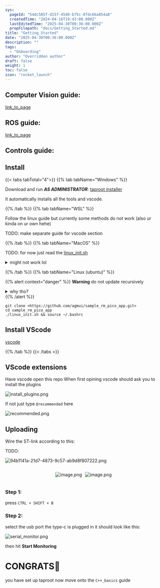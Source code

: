 ```yaml
---
sys:
  pageId: "54dc585f-d15f-45d0-b75c-8fdc66a854a8"
  createdTime: "2024-04-16T19:43:00.000Z"
  lastEditedTime: "2025-04-30T00:36:00.000Z"
  propFilepath: "docs/Getting_Started.md"
title: "Getting_Started"
date: "2025-04-30T00:36:00.000Z"
description: ""
tags:
  - "Onboarding"
author: "Overridden author"
draft: false
weight: 1
toc: false
icon: "rocket_launch"
---
```


## Computer Vision guide:

[link_to_page](86d45bc0-388b-4d26-8848-44f255f73d0e)

## ROS guide:

[link_to_page](3c76c1de-ec8f-46d6-8b0a-294005edc2d5)

## Controls guide:

## Install

{{< tabs tabTotal="4">}}
{{% tab tabName="Windows" %}}

Download and run _**AS ADMINISTRATOR**_: [taproot installer](https://github.com/Thornbots/TeachingFreshies/releases/tag/1.0)

It automatically installs all the tools and vscode.

{{% /tab %}}
{{% tab tabName="WSL" %}}

Follow the linux guide but currently some methods do not work (also ur kinda on ur own hehe)

TODO: make separate guide for vscode section

{{% /tab %}}
{{% tab tabName="MacOS" %}}

TODO: for now just read the [linux_init.sh](https://github.com/agmui/sample_rm_pico_app/blob/main/linux_init.sh)

<details>
<summary>might not work lol</summary>

`brew install libusb pkg-config`

Next install: [vscode](https://code.visualstudio.com/Download)

</details>

{{% /tab %}}
{{% tab tabName="Linux (ubuntu)" %}}

{{% alert context="danger" %}}
**Warning** do not update recursively
<details>
<summary>why tho?</summary>
There are some submodules that may go on for a while (like tinyusb) and I highly
recommend you don't need to get them.
If you want to see what submodules I update just look in `linux_init.sh`
</details>
{{% /alert %}}

```shell
git clone <https://github.com/agmui/sample_rm_pico_app.git>
cd sample_rm_pico_app
./linux_init.sh && source ~/.bashrc
```

## Install VScode

[vscode](https://code.visualstudio.com/Download)

{{% /tab %}}
{{< /tabs >}}

## VScode extensions

Have vscode open this repo
When first opining vscode should ask you to install the plugins

![install_plugins.png](https://prod-files-secure.s3.us-west-2.amazonaws.com/d518164a-d88e-44d1-a4ee-3adb3bd8bce0/89bd30f0-1825-4e77-867b-0a41ce370880/install_plugins.png?X-Amz-Algorithm=AWS4-HMAC-SHA256&X-Amz-Content-Sha256=UNSIGNED-PAYLOAD&X-Amz-Credential=ASIAZI2LB4664CYFAEFA%2F20250625%2Fus-west-2%2Fs3%2Faws4_request&X-Amz-Date=20250625T140929Z&X-Amz-Expires=3600&X-Amz-Security-Token=IQoJb3JpZ2luX2VjEE4aCXVzLXdlc3QtMiJGMEQCICM8o6F%2BvQuVZ8VXLfPHsaZ6Tm1CppDmpuD5WdwBpiKmAiBmBlS0oDnd7a2AR4980Qhnh4HPDwjYeXKk3KaqI4HNByr%2FAwhHEAAaDDYzNzQyMzE4MzgwNSIMzh6n8MQN2GEb%2FI3rKtwDJNwgZswl%2BatQJry7oTAu54txpvKKDibBTJ%2BdFlJIxCDvu6v30HVAffIY05RQe3lnu4eBNwvobcIsXJy%2FC2h95fIL6EH%2BjxnCMr%2BOEiTzHlNeJKB53eijsGDrEwlFG0n3E8nejGmsKy8jxeTChkebO4JhYiSHaLji7qCknd%2B2GrLgiUAGYPE%2FtFAyP774LKN%2BH72UbrrJlD8VnAoKW3yv89f6AadQcMyn1uGKAqDuusxsv6io1iEbwuPkBA9VbBbI5iaU3qY7eJh0Q4jO8laQ8qVRB4abyPmPzlLPwm7bRBEU47z%2FTWHTYqX4Bon%2BPthSFSPTfWvopDjzyE2XhSInLo5yNn2nY7kdMoW3YVRIkDgJXXJB1%2FI%2FdUjftZHmqbmUcteircUYPWzJieIuyiiS2byyTB3vvQDU%2BsYTCavWBWJqkU2CG1Q6fF72o4QADOxFKhlMXovCwIfsHIkWA3ONEuo0KpAWuwKwAqtqHT1kIWGarGuOZ%2FlrfnaciA%2Bcz3l1UzKtEbC0oLdzo4cKli06hbSkgSsHupN7VhbJuDNFt9YVw1fxwTTDGEXgtKPirGo8DVVj4%2FKstdOnl2a0Q%2BwzMcxdLUPrJgF4fsSPMq6vzGABioXfAsRpbRhoQ4IwhoPwwgY6pgFBKVcoKCMxBXLsk4%2Bxsy2BsdqxciXiK3DfP4EMmKKUka87iyyZcy6uGj3Uv9id6BrDN5PbO%2BfDehc8e4f0lpibFRVbK4tXC6AVpza2GaWobyrELOM5RLsUtgFJHwQ5UrOmC3OSpl%2BUsRh2q1TNGVvgX1jrnN8cMblwtel9maojC1tB43mo95k4XNhihaVEUsww2Q%2FkM6ODCL27XlSZEiNoi0iWG28g&X-Amz-Signature=fa073363c8bda7915b3f3ead445c2179ecec6be428c3c773ea0bed413dcf495f&X-Amz-SignedHeaders=host&x-amz-checksum-mode=ENABLED&x-id=GetObject)

If not just type `@recommended` here  

![recommended.png](https://prod-files-secure.s3.us-west-2.amazonaws.com/d518164a-d88e-44d1-a4ee-3adb3bd8bce0/61e661e9-5d85-4dfc-be0d-8d2097a5e793/recommended.png?X-Amz-Algorithm=AWS4-HMAC-SHA256&X-Amz-Content-Sha256=UNSIGNED-PAYLOAD&X-Amz-Credential=ASIAZI2LB4664CYFAEFA%2F20250625%2Fus-west-2%2Fs3%2Faws4_request&X-Amz-Date=20250625T140929Z&X-Amz-Expires=3600&X-Amz-Security-Token=IQoJb3JpZ2luX2VjEE4aCXVzLXdlc3QtMiJGMEQCICM8o6F%2BvQuVZ8VXLfPHsaZ6Tm1CppDmpuD5WdwBpiKmAiBmBlS0oDnd7a2AR4980Qhnh4HPDwjYeXKk3KaqI4HNByr%2FAwhHEAAaDDYzNzQyMzE4MzgwNSIMzh6n8MQN2GEb%2FI3rKtwDJNwgZswl%2BatQJry7oTAu54txpvKKDibBTJ%2BdFlJIxCDvu6v30HVAffIY05RQe3lnu4eBNwvobcIsXJy%2FC2h95fIL6EH%2BjxnCMr%2BOEiTzHlNeJKB53eijsGDrEwlFG0n3E8nejGmsKy8jxeTChkebO4JhYiSHaLji7qCknd%2B2GrLgiUAGYPE%2FtFAyP774LKN%2BH72UbrrJlD8VnAoKW3yv89f6AadQcMyn1uGKAqDuusxsv6io1iEbwuPkBA9VbBbI5iaU3qY7eJh0Q4jO8laQ8qVRB4abyPmPzlLPwm7bRBEU47z%2FTWHTYqX4Bon%2BPthSFSPTfWvopDjzyE2XhSInLo5yNn2nY7kdMoW3YVRIkDgJXXJB1%2FI%2FdUjftZHmqbmUcteircUYPWzJieIuyiiS2byyTB3vvQDU%2BsYTCavWBWJqkU2CG1Q6fF72o4QADOxFKhlMXovCwIfsHIkWA3ONEuo0KpAWuwKwAqtqHT1kIWGarGuOZ%2FlrfnaciA%2Bcz3l1UzKtEbC0oLdzo4cKli06hbSkgSsHupN7VhbJuDNFt9YVw1fxwTTDGEXgtKPirGo8DVVj4%2FKstdOnl2a0Q%2BwzMcxdLUPrJgF4fsSPMq6vzGABioXfAsRpbRhoQ4IwhoPwwgY6pgFBKVcoKCMxBXLsk4%2Bxsy2BsdqxciXiK3DfP4EMmKKUka87iyyZcy6uGj3Uv9id6BrDN5PbO%2BfDehc8e4f0lpibFRVbK4tXC6AVpza2GaWobyrELOM5RLsUtgFJHwQ5UrOmC3OSpl%2BUsRh2q1TNGVvgX1jrnN8cMblwtel9maojC1tB43mo95k4XNhihaVEUsww2Q%2FkM6ODCL27XlSZEiNoi0iWG28g&X-Amz-Signature=073601812040998b86d023606ac5a6eb7e6ad164c13a8d38fe78bea4ff3b27ad&X-Amz-SignedHeaders=host&x-amz-checksum-mode=ENABLED&x-id=GetObject)

## Uploading

Wire the ST-link according to this:

TODO:

![94b1141a-21d7-4873-9c57-ab9d8f807222.png](https://prod-files-secure.s3.us-west-2.amazonaws.com/d518164a-d88e-44d1-a4ee-3adb3bd8bce0/e5fad17d-ab82-4300-9f4c-505ab4b1202c/94b1141a-21d7-4873-9c57-ab9d8f807222.png?X-Amz-Algorithm=AWS4-HMAC-SHA256&X-Amz-Content-Sha256=UNSIGNED-PAYLOAD&X-Amz-Credential=ASIAZI2LB4664CYFAEFA%2F20250625%2Fus-west-2%2Fs3%2Faws4_request&X-Amz-Date=20250625T140929Z&X-Amz-Expires=3600&X-Amz-Security-Token=IQoJb3JpZ2luX2VjEE4aCXVzLXdlc3QtMiJGMEQCICM8o6F%2BvQuVZ8VXLfPHsaZ6Tm1CppDmpuD5WdwBpiKmAiBmBlS0oDnd7a2AR4980Qhnh4HPDwjYeXKk3KaqI4HNByr%2FAwhHEAAaDDYzNzQyMzE4MzgwNSIMzh6n8MQN2GEb%2FI3rKtwDJNwgZswl%2BatQJry7oTAu54txpvKKDibBTJ%2BdFlJIxCDvu6v30HVAffIY05RQe3lnu4eBNwvobcIsXJy%2FC2h95fIL6EH%2BjxnCMr%2BOEiTzHlNeJKB53eijsGDrEwlFG0n3E8nejGmsKy8jxeTChkebO4JhYiSHaLji7qCknd%2B2GrLgiUAGYPE%2FtFAyP774LKN%2BH72UbrrJlD8VnAoKW3yv89f6AadQcMyn1uGKAqDuusxsv6io1iEbwuPkBA9VbBbI5iaU3qY7eJh0Q4jO8laQ8qVRB4abyPmPzlLPwm7bRBEU47z%2FTWHTYqX4Bon%2BPthSFSPTfWvopDjzyE2XhSInLo5yNn2nY7kdMoW3YVRIkDgJXXJB1%2FI%2FdUjftZHmqbmUcteircUYPWzJieIuyiiS2byyTB3vvQDU%2BsYTCavWBWJqkU2CG1Q6fF72o4QADOxFKhlMXovCwIfsHIkWA3ONEuo0KpAWuwKwAqtqHT1kIWGarGuOZ%2FlrfnaciA%2Bcz3l1UzKtEbC0oLdzo4cKli06hbSkgSsHupN7VhbJuDNFt9YVw1fxwTTDGEXgtKPirGo8DVVj4%2FKstdOnl2a0Q%2BwzMcxdLUPrJgF4fsSPMq6vzGABioXfAsRpbRhoQ4IwhoPwwgY6pgFBKVcoKCMxBXLsk4%2Bxsy2BsdqxciXiK3DfP4EMmKKUka87iyyZcy6uGj3Uv9id6BrDN5PbO%2BfDehc8e4f0lpibFRVbK4tXC6AVpza2GaWobyrELOM5RLsUtgFJHwQ5UrOmC3OSpl%2BUsRh2q1TNGVvgX1jrnN8cMblwtel9maojC1tB43mo95k4XNhihaVEUsww2Q%2FkM6ODCL27XlSZEiNoi0iWG28g&X-Amz-Signature=c6bead03210fcbcc27feacc5236a4b448129b421bb1cc8fb527ff5d994d98077&X-Amz-SignedHeaders=host&x-amz-checksum-mode=ENABLED&x-id=GetObject)

<div style="display: flex;flex-direction: row; column-gap:10px; max-width: 630px;justify-content: center;">
<div>

![image.png](https://prod-files-secure.s3.us-west-2.amazonaws.com/d518164a-d88e-44d1-a4ee-3adb3bd8bce0/210ecb78-1116-4d7b-b9b7-2292f66fa2c2/image.png?X-Amz-Algorithm=AWS4-HMAC-SHA256&X-Amz-Content-Sha256=UNSIGNED-PAYLOAD&X-Amz-Credential=ASIAZI2LB466VQ5IMXZM%2F20250625%2Fus-west-2%2Fs3%2Faws4_request&X-Amz-Date=20250625T140936Z&X-Amz-Expires=3600&X-Amz-Security-Token=IQoJb3JpZ2luX2VjEE4aCXVzLXdlc3QtMiJGMEQCICVTGZD2Pn%2BB4YasPbJqF7Y4mkVOAYpGO6ryOq1FfBD0AiBjn3QM6%2BAGieMVUIs4uIpBeNKFgRA0QM%2BVprZtZnCuIir%2FAwhGEAAaDDYzNzQyMzE4MzgwNSIMPl7r4NDiFjfLo0rxKtwDLFjaJhDhFGizJ6P4VCuqqGeeXjS0tRQ9%2B7BL1O%2FO6iZviuhmO3vVX%2BHR3hT0hwu%2FEwkH6nv7gN7Iu7C%2Fm%2FCNW4HF6Dsotcl%2BAJEQpRt%2FOsu6YmpRX%2Brh%2FpOYoneluEP%2FgtUbuYFz0RMssOgETsRrzqePXHU4%2Bf8LzumoIbPYMEOfLVfmS7DB4aTtRL2Mf%2FjWVX3vgqcjYsgzMXQ6QrUADZvb4aMl2YBLj5o9ePK9um%2Be5GY6XUlk13R%2F3GVK2k2VQLODEWv3bwE%2FyQhBaW5KpYrSu0DVZUA9fg%2FhTc4rNUeLZYroqttzlYRSjQX0sGbel9xpBMSQdckYvrOAdGazxNx8VxxWrqt4X7a0ZmNgjmutwvN1A%2F1yzM7Lb7xK01l%2BKgG37XVrwETMO9w3GhcFm5igegaWtjRW278w3lyT0%2FZj4zlllFCPECjjOtm%2B65LE6RwHSWwI4d9YOs2OdwkR2MkSOcoo1U%2FLROGpzpZ0Av3%2FVbxK3DRi%2Fr%2FNE0y7bP5EOOtlhPPQ2w545LeJkZ06QuVPiUNeg17LPem31e%2FiVPlNXSvSOE1mOO%2BVixS%2Fz1UwnsBuIhFCQJMhvvf4JOD0SaupR5Ye9IrFeuKF2mCXa%2Fj75K88lYDqRGpSS0cw1O%2FvwgY6pgF8ASQmmUxoZnS6Nt0Tohs0qoHt5OhZdr9T0YwqItNMXffL85h%2F%2FUf8qF3bMlJ2BM%2BaLALp0bZINjEOuKf2TpMG6LJxzsxAF6ypKBtGeY55Fp8Q4CNnzRc23scilGA5Sa90ad6Fcdr22C%2BJKMXSXMEEJTn4HypLyUv1YGICtiIucMFGFi%2ByIpEiLkyjbqzdk9pHhu%2FgYZFbNZOvUS3rIDELRmTHn1eI&X-Amz-Signature=555adedcca4649e3f4d59ea470fe751f194159cd4035a8aed765f352af2402b5&X-Amz-SignedHeaders=host&x-amz-checksum-mode=ENABLED&x-id=GetObject)

</div>
<div>

![image.png](https://prod-files-secure.s3.us-west-2.amazonaws.com/d518164a-d88e-44d1-a4ee-3adb3bd8bce0/33a0fd0f-8ca6-4a86-8e09-26e95ded1fff/image.png?X-Amz-Algorithm=AWS4-HMAC-SHA256&X-Amz-Content-Sha256=UNSIGNED-PAYLOAD&X-Amz-Credential=ASIAZI2LB466WAGM2DSU%2F20250625%2Fus-west-2%2Fs3%2Faws4_request&X-Amz-Date=20250625T140937Z&X-Amz-Expires=3600&X-Amz-Security-Token=IQoJb3JpZ2luX2VjEE4aCXVzLXdlc3QtMiJIMEYCIQDLNFtOjoqXqQB4Pt0Ev8X7PtakG3Jv3yOjxgK2i7RP0gIhAJlBIjXOhcKCcl%2BDw15a7HMjhjKBQLOG7yZCMagesXtsKv8DCEYQABoMNjM3NDIzMTgzODA1IgzvFPa7k4sTf4c8YHAq3APM9DLKUVAP%2BTcZr0qnD%2B9JmA9DIdRN8zpzMNwEBy5vRGwkcbt7wBoDhMsH%2F%2F7OlBb5hBQLXBOxJGVov3xPXbNs45wpXT5wJS%2FBcQ1QthWOkOlcc%2FLaSdU%2Fj5vWQ3xruvH99j%2Bs4vEInc2rlsGV6PQ7ZdaEBqq9TfqdDCz6N3mJBzN%2BadS9TE%2BV4ZwhfI1qOlu%2FyjlmzoejmF506ePG%2BFlZnrf1ATIXY%2BTehq6qEEk1NYqglLcTPxoMsHp90msedAO36WvveB860JRcJkrHC4c%2BPBUdmsq7PWKhajvrsYNXWJU%2BPFPrGMHxdXOo9spdWXs%2BGEJw2yplg8BvghI76VM6v95aEvkfKKhig%2BbfMFpmWw%2FONNj5Lj%2F%2BDsGLGzZzyzua1LXFSXH5wuXizrDiz013nwjrejfAEal3K74JBWwZxT3UXDbm3289vWujkClZwYQDJXiuRAWtqgzekykN55%2Bv6HE%2BacKn%2FyNDUuu9PUm1EiuOiAofsIxxWF8nE5M5wfvusTQrr0KL6xTQLp53MKXHQ6oc7C03m7UgcmThVcvEk1ANwtWiFjEfKWnudCNxPZdA9IFwQ2Y6iEdvGrnSKs4LbELEFSSjg5ipnH1JZy6bi%2FRJCRwRvP0ICXGbBzDS7%2B%2FCBjqkAT3VYceV7a9ZUb%2FDnTRwKZDLqUp%2FAoRzaGAmNJqky0pRDxzgNOYYmpbQPQHPvWjMqmd3TfjVeIAcEegU3AdT9RKqrbvA2GbT3Tqk9UT9LdcxZBiyayA4K2rCVa4dcfDMf2PcFoKfHl4nrEGpqCnhVTkPEKfhTFM8kU%2Br0%2B32EgAaXVsqxTceAFd5ZutVzPJ772XMiV9CiUyL4CAWicxGIaXn9aPV&X-Amz-Signature=def1c6278d77a0c5bceac2a2de22c11ef70a149798baead89d76db9ad0b28990&X-Amz-SignedHeaders=host&x-amz-checksum-mode=ENABLED&x-id=GetObject)

</div>
</div>

### Step 1:

press `CTRL + SHIFT + B`

### Step 2:

select the usb port the type-c is plugged in it should look like this:

![serial_monitor.png](https://prod-files-secure.s3.us-west-2.amazonaws.com/d518164a-d88e-44d1-a4ee-3adb3bd8bce0/f03f4774-05d4-4393-b6a0-d5efb6d315ab/serial_monitor.png?X-Amz-Algorithm=AWS4-HMAC-SHA256&X-Amz-Content-Sha256=UNSIGNED-PAYLOAD&X-Amz-Credential=ASIAZI2LB4664CYFAEFA%2F20250625%2Fus-west-2%2Fs3%2Faws4_request&X-Amz-Date=20250625T140929Z&X-Amz-Expires=3600&X-Amz-Security-Token=IQoJb3JpZ2luX2VjEE4aCXVzLXdlc3QtMiJGMEQCICM8o6F%2BvQuVZ8VXLfPHsaZ6Tm1CppDmpuD5WdwBpiKmAiBmBlS0oDnd7a2AR4980Qhnh4HPDwjYeXKk3KaqI4HNByr%2FAwhHEAAaDDYzNzQyMzE4MzgwNSIMzh6n8MQN2GEb%2FI3rKtwDJNwgZswl%2BatQJry7oTAu54txpvKKDibBTJ%2BdFlJIxCDvu6v30HVAffIY05RQe3lnu4eBNwvobcIsXJy%2FC2h95fIL6EH%2BjxnCMr%2BOEiTzHlNeJKB53eijsGDrEwlFG0n3E8nejGmsKy8jxeTChkebO4JhYiSHaLji7qCknd%2B2GrLgiUAGYPE%2FtFAyP774LKN%2BH72UbrrJlD8VnAoKW3yv89f6AadQcMyn1uGKAqDuusxsv6io1iEbwuPkBA9VbBbI5iaU3qY7eJh0Q4jO8laQ8qVRB4abyPmPzlLPwm7bRBEU47z%2FTWHTYqX4Bon%2BPthSFSPTfWvopDjzyE2XhSInLo5yNn2nY7kdMoW3YVRIkDgJXXJB1%2FI%2FdUjftZHmqbmUcteircUYPWzJieIuyiiS2byyTB3vvQDU%2BsYTCavWBWJqkU2CG1Q6fF72o4QADOxFKhlMXovCwIfsHIkWA3ONEuo0KpAWuwKwAqtqHT1kIWGarGuOZ%2FlrfnaciA%2Bcz3l1UzKtEbC0oLdzo4cKli06hbSkgSsHupN7VhbJuDNFt9YVw1fxwTTDGEXgtKPirGo8DVVj4%2FKstdOnl2a0Q%2BwzMcxdLUPrJgF4fsSPMq6vzGABioXfAsRpbRhoQ4IwhoPwwgY6pgFBKVcoKCMxBXLsk4%2Bxsy2BsdqxciXiK3DfP4EMmKKUka87iyyZcy6uGj3Uv9id6BrDN5PbO%2BfDehc8e4f0lpibFRVbK4tXC6AVpza2GaWobyrELOM5RLsUtgFJHwQ5UrOmC3OSpl%2BUsRh2q1TNGVvgX1jrnN8cMblwtel9maojC1tB43mo95k4XNhihaVEUsww2Q%2FkM6ODCL27XlSZEiNoi0iWG28g&X-Amz-Signature=a138f8235965695be715702a63caa21090a664f451b06257b52764aa6b37fc0c&X-Amz-SignedHeaders=host&x-amz-checksum-mode=ENABLED&x-id=GetObject)

then hit **Start Monitoring**

# CONGRATS🎉

you have set up taproot now move onto the `C++_basics` guide
